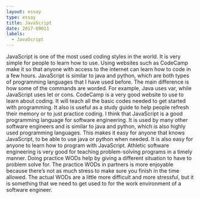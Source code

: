 ```yaml
---
layout: essay
type: essay
title: JavaScript
date: 2017-09011
labels:
  - JavaScript
---
```


JavaScript is one of the most used coding styles in the world. It is very simple for people to learn how to use. Using websites such as CodeCamp make it so that anyone with access to the internet can learn how to code in a few hours. 
JavaScript is similar to java and python, which are both types of programming languages that I have used before. The main difference is how some of the commands are worded. For example, Java uses var, while JavaScript uses let or cons. 
CodeCamp is a very good website to use to learn about coding. It will teach all the basic codes needed to get started with programming. It also is useful as a study guide to help people refresh their memory or to just practice coding. 
I think that JavaScript is a good programming language for software engineering. It is used by many other software engineers and is similar to java and python, which is also highly used programming languages. This makes it easy for anyone that knows JavaScript, to be able to use java or python when needed. It is also easy for anyone to learn how to program with JavaScript.
Athletic software engineering is very good for teaching problem-solving programs in a timely manner. Doing practice WODs help by giving a different situation to have to problem solve for. The practice WODs in partners is more enjoyable because there’s not as much stress to make sure you finish in the time allowed. The actual WODs are a little more difficult and more stressful, but it is something that we need to get used to for the work environment of a software engineer.
